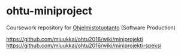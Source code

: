 # ohtu-miniproject

Coursework repository for [Ohjelmistotuotanto](https://www.cs.helsinki.fi/courses/581259/2016/k/k/1) (Software Production)

https://github.com/mluukkai/ohtu2016/wiki/miniprojekti
https://github.com/mluukkai/ohtu2016/wiki/miniprojekti-speksi
